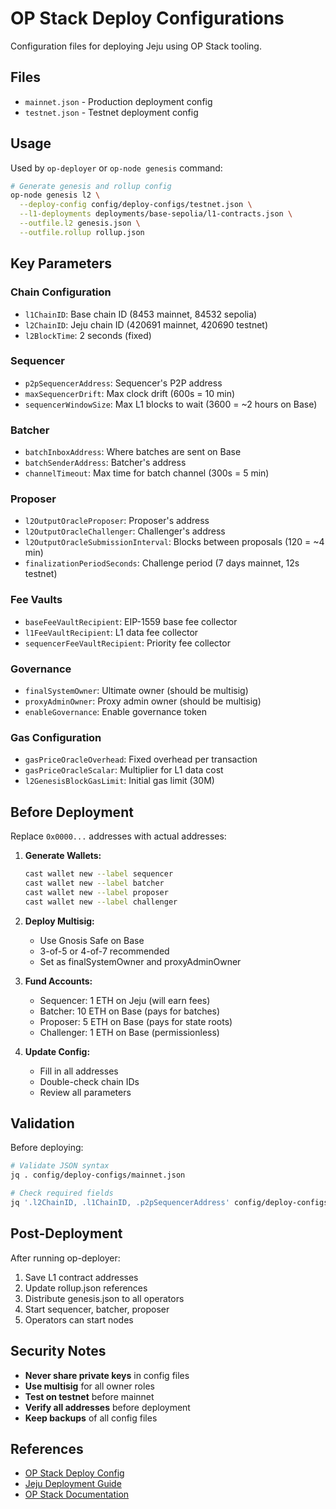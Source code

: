 # OP Stack Deploy Configurations

Configuration files for deploying Jeju using OP Stack tooling.

## Files

- `mainnet.json` - Production deployment config
- `testnet.json` - Testnet deployment config

## Usage

Used by `op-deployer` or `op-node genesis` command:

```bash
# Generate genesis and rollup config
op-node genesis l2 \
  --deploy-config config/deploy-configs/testnet.json \
  --l1-deployments deployments/base-sepolia/l1-contracts.json \
  --outfile.l2 genesis.json \
  --outfile.rollup rollup.json
```

## Key Parameters

### Chain Configuration
- `l1ChainID`: Base chain ID (8453 mainnet, 84532 sepolia)
- `l2ChainID`: Jeju chain ID (420691 mainnet, 420690 testnet)
- `l2BlockTime`: 2 seconds (fixed)

### Sequencer
- `p2pSequencerAddress`: Sequencer's P2P address
- `maxSequencerDrift`: Max clock drift (600s = 10 min)
- `sequencerWindowSize`: Max L1 blocks to wait (3600 = ~2 hours on Base)

### Batcher
- `batchInboxAddress`: Where batches are sent on Base
- `batchSenderAddress`: Batcher's address
- `channelTimeout`: Max time for batch channel (300s = 5 min)

### Proposer
- `l2OutputOracleProposer`: Proposer's address
- `l2OutputOracleChallenger`: Challenger's address
- `l2OutputOracleSubmissionInterval`: Blocks between proposals (120 = ~4 min)
- `finalizationPeriodSeconds`: Challenge period (7 days mainnet, 12s testnet)

### Fee Vaults
- `baseFeeVaultRecipient`: EIP-1559 base fee collector
- `l1FeeVaultRecipient`: L1 data fee collector
- `sequencerFeeVaultRecipient`: Priority fee collector

### Governance
- `finalSystemOwner`: Ultimate owner (should be multisig)
- `proxyAdminOwner`: Proxy admin owner (should be multisig)
- `enableGovernance`: Enable governance token

### Gas Configuration
- `gasPriceOracleOverhead`: Fixed overhead per transaction
- `gasPriceOracleScalar`: Multiplier for L1 data cost
- `l2GenesisBlockGasLimit`: Initial gas limit (30M)

## Before Deployment

Replace `0x0000...` addresses with actual addresses:

1. **Generate Wallets:**
   ```bash
   cast wallet new --label sequencer
   cast wallet new --label batcher
   cast wallet new --label proposer
   cast wallet new --label challenger
   ```

2. **Deploy Multisig:**
   - Use Gnosis Safe on Base
   - 3-of-5 or 4-of-7 recommended
   - Set as finalSystemOwner and proxyAdminOwner

3. **Fund Accounts:**
   - Sequencer: 1 ETH on Jeju (will earn fees)
   - Batcher: 10 ETH on Base (pays for batches)
   - Proposer: 5 ETH on Base (pays for state roots)
   - Challenger: 1 ETH on Base (permissionless)

4. **Update Config:**
   - Fill in all addresses
   - Double-check chain IDs
   - Review all parameters

## Validation

Before deploying:
```bash
# Validate JSON syntax
jq . config/deploy-configs/mainnet.json

# Check required fields
jq '.l2ChainID, .l1ChainID, .p2pSequencerAddress' config/deploy-configs/mainnet.json
```

## Post-Deployment

After running op-deployer:
1. Save L1 contract addresses
2. Update rollup.json references
3. Distribute genesis.json to all operators
4. Start sequencer, batcher, proposer
5. Operators can start nodes

## Security Notes

- **Never share private keys** in config files
- **Use multisig** for all owner roles
- **Test on testnet** before mainnet
- **Verify all addresses** before deployment
- **Keep backups** of all config files

## References

- [OP Stack Deploy Config](https://github.com/ethereum-optimism/optimism/blob/develop/op-chain-ops/genesis/config.go)
- [Jeju Deployment Guide](../../documentation/deployment/overview.md)
- [OP Stack Documentation](https://docs.optimism.io/)

